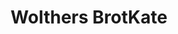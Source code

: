 ---
title: "Wolthers BrotKate"
url: /verden-aller/wolthers-brotkate-gross-hutberger-strasse/
shop: Bäckerei
---